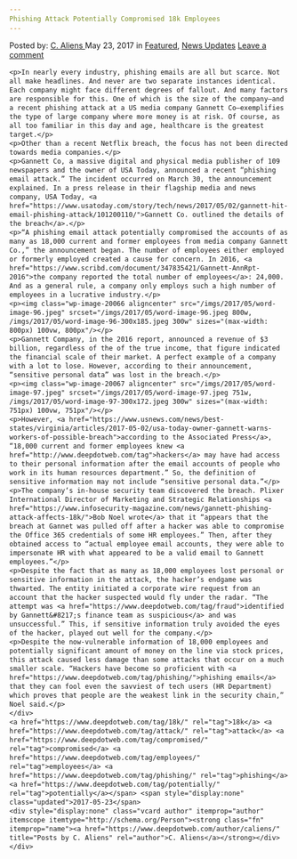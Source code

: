 ```yaml
---
Phishing Attack Potentially Compromised 18k Employees
---
```

<article class="post-listing post-20058 post type-post status-publish format-standard has-post-thumbnail hentry  tag-18k tag-attack tag-compromised tag-employees tag-phishing tag-potentially">
    <div class="post-inner">
        <span>Posted by: <a href="https://www.deepdotweb.com/author/caliens/" title="">C. Aliens </a></span>
    <span>May 23, 2017</span>
    <span>in <a href="https://www.deepdotweb.com/category/deepdot-news/" rel="category tag">Featured</a>, <a href="https://www.deepdotweb.com/category/news-updates/" rel="category tag">News Updates</a></span>
    <span><a href="https://www.deepdotweb.com/2017/05/23/phishing-attack-potentially-compromised-18k-employees/#respond">Leave a comment</a></span>
    </p>
    <div class="clear"></div>
    
    <p>In nearly every industry, phishing emails are all but scarce. Not all make headlines. And never are two separate instances identical. Each company might face different degrees of fallout. And many factors are responsible for this. One of which is the size of the company—and a recent phishing attack at a US media company Gannett Co—exemplifies the type of large company where more money is at risk. Of course, as all too familiar in this day and age, healthcare is the greatest target.</p>
    <p>Other than a recent Netflix breach, the focus has not been directed towards media companies.</p>
    <p>Gannett Co, a massive digital and physical media publisher of 109 newspapers and the owner of USA Today, announced a recent “phishing email attack.” The incident occurred on March 30, the announcement explained. In a press release in their flagship media and news company, USA Today, <a href="https://www.usatoday.com/story/tech/news/2017/05/02/gannett-hit-email-phishing-attack/101200110/">Gannett Co. outlined the details of the breach</a>.</p>
    <p>“A phishing email attack potentially compromised the accounts of as many as 18,000 current and former employees from media company Gannett Co.,” the announcement began. The number of employees either employed or formerly employed created a cause for concern. In 2016, <a href="https://www.scribd.com/document/347835421/Gannett-AnnRpt-2016">the company reported the total number of employees</a>: 24,000. And as a general rule, a company only employs such a high number of employees in a lucrative industry.</p>
    <p><img class="wp-image-20066 aligncenter" src="/imgs/2017/05/word-image-96.jpeg" srcset="/imgs/2017/05/word-image-96.jpeg 800w, /imgs/2017/05/word-image-96-300x185.jpeg 300w" sizes="(max-width: 800px) 100vw, 800px"/></p>
    <p>Gannett Company, in the 2016 report, announced a revenue of $3 billion, regardless of the of the true income, that figure indicated the financial scale of their market. A perfect example of a company with a lot to lose. However, according to their announcement, “sensitive personal data” was lost in the breach.</p>
    <p><img class="wp-image-20067 aligncenter" src="/imgs/2017/05/word-image-97.jpeg" srcset="/imgs/2017/05/word-image-97.jpeg 751w, /imgs/2017/05/word-image-97-300x172.jpeg 300w" sizes="(max-width: 751px) 100vw, 751px"/></p>
    <p>However, <a href="https://www.usnews.com/news/best-states/virginia/articles/2017-05-02/usa-today-owner-gannett-warns-workers-of-possible-breach">according to the Associated Press</a>, “18,000 current and former employees knew <a href="http://www.deepdotweb.com/tag">hackers</a> may have had access to their personal information after the email accounts of people who work in its human resources department.” So, the definition of sensitive information may not include “sensitive personal data.”</p>
    <p>The company‘s in-house security team discovered the breach. Plixer International Director of Marketing and Strategic Relationships <a href="https://www.infosecurity-magazine.com/news/gannett-phishing-attack-affects-18k/">Bob Noel wrote</a> that it “appears that the breach at Gannet was pulled off after a hacker was able to compromise the Office 365 credentials of some HR employees.” Then, after they obtained access to “actual employee email accounts, they were able to impersonate HR with what appeared to be a valid email to Gannett employees.”</p>
    <p>Despite the fact that as many as 18,000 employees lost personal or sensitive information in the attack, the hacker’s endgame was thwarted. The entity initiated a corporate wire request from an account that the hacker suspected would fly under the radar. “The attempt was <a href="https://www.deepdotweb.com/tag/fraud">identified by Gannett&#8217;s finance team as suspicious</a> and was unsuccessful.” This, if sensitive information truly avoided the eyes of the hacker, played out well for the company.</p>
    <p>Despite the now-vulnerable information of 18,000 employees and potentially significant amount of money on the line via stock prices, this attack caused less damage than some attacks that occur on a much smaller scale. “Hackers have become so proficient with <a href="https://www.deepdotweb.com/tag/phishing/">phishing emails</a> that they can fool even the savviest of tech users (HR Department) which proves that people are the weakest link in the security chain,” Noel said.</p>
    </div>
    <a href="https://www.deepdotweb.com/tag/18k/" rel="tag">18k</a> <a href="https://www.deepdotweb.com/tag/attack/" rel="tag">attack</a> <a href="https://www.deepdotweb.com/tag/compromised/" rel="tag">compromised</a> <a href="https://www.deepdotweb.com/tag/employees/" rel="tag">employees</a> <a href="https://www.deepdotweb.com/tag/phishing/" rel="tag">phishing</a> <a href="https://www.deepdotweb.com/tag/potentially/" rel="tag">potentially</a></span> <span style="display:none" class="updated">2017-05-23</span>
    <div style="display:none" class="vcard author" itemprop="author" itemscope itemtype="http://schema.org/Person"><strong class="fn" itemprop="name"><a href="https://www.deepdotweb.com/author/caliens/" title="Posts by C. Aliens" rel="author">C. Aliens</a></strong></div>
    </div>
</article>

